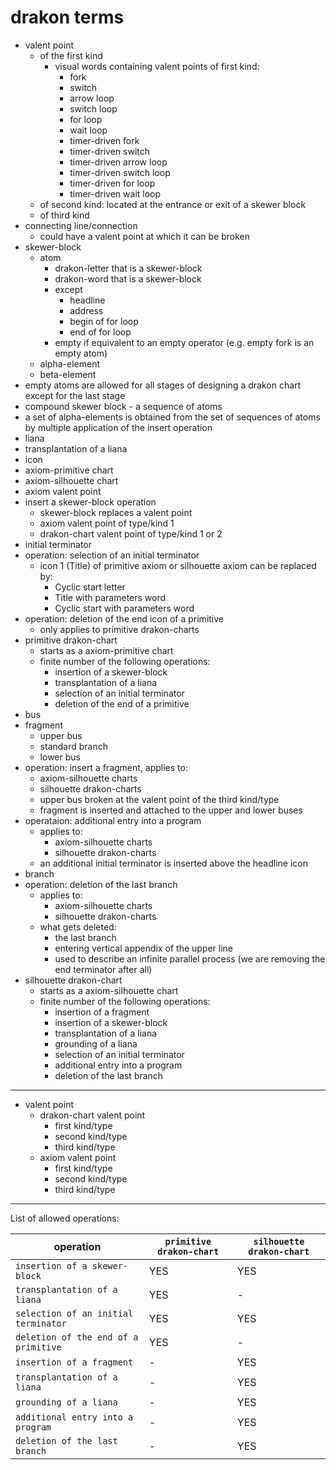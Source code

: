# drakon terms

* valent point
  * of the first kind
    * visual words containing valent points of first kind:
      * fork
      * switch
      * arrow loop
      * switch loop
      * for loop
      * wait loop
      * timer-driven fork
      * timer-driven switch
      * timer-driven arrow loop
      * timer-driven switch loop
      * timer-driven for loop
      * timer-driven wait loop
  * of second kind: located at the entrance or exit of a skewer block
  * of third kind
* connecting line/connection
  * could have a valent point at which it can be broken
* skewer-block
  * atom
    * drakon-letter that is a skewer-block
    * drakon-word that is a skewer-block
    * except
      * headline
      * address
      * begin of for loop
      * end of for loop
    * empty if equivalent to an empty operator (e.g. empty fork is an empty atom)
  * alpha-element
  * beta-element
* empty atoms are allowed for all stages of designing a drakon chart except for the last stage
* compound skewer block - a sequence of atoms
* a set of alpha-elements is obtained from the set of sequences of atoms by multiple application of the insert operation
* liana
* transplantation of a liana
* icon
* axiom-primitive chart
* axiom-silhouette chart
* axiom valent point
* insert a skewer-block operation
  * skewer-block replaces a valent point
  * axiom valent point of type/kind 1
  * drakon-chart valent point of type/kind 1 or 2
* initial terminator
* operation: selection of an initial terminator
  * icon 1 (Title) of primitive axiom or silhouette axiom can be replaced by:
    * Cyclic start letter
    * Title with parameters word
    * Cyclic start with parameters word
* operation: deletion of the end icon of a primitive
  * only applies to primitive drakon-charts
* primitive drakon-chart
  * starts as a axiom-primitive chart
  * finite number of the following operations:
    * insertion of a skewer-block
    * transplantation of a liana
    * selection of an initial terminator
    * deletion of the end of a primitive
* bus
* fragment
  * upper bus
  * standard branch
  * lower bus
* operation: insert a fragment, applies to:
  * axiom-silhouette charts
  * silhouette drakon-charts
  * upper bus broken at the valent point of the third kind/type
  * fragment is inserted and attached to the upper and lower buses
* operataion: additional entry into a program
  * applies to:
    * axiom-silhouette charts
    * silhouette drakon-charts
  * an additional initial terminator is inserted above the headline icon
* branch
* operation: deletion of the last branch
  * applies to:
    * axiom-silhouette charts
    * silhouette drakon-charts
  * what gets deleted:
    * the last branch
    * entering vertical appendix of the upper line
    * used to describe an infinite parallel process (we are removing the end terminator after all)
* silhouette drakon-chart
  * starts as a axiom-silhouette chart
  * finite number of the following operations:
    * insertion of a fragment
    * insertion of a skewer-block
    * transplantation of a liana
    * grounding of a liana
    * selection of an initial terminator
    * additional entry into a program
    * deletion of the last branch

---

* valent point
  * drakon-chart valent point
    * first kind/type
    * second kind/type
    * third kind/type
  * axiom valent point
    * first kind/type
    * second kind/type
    * third kind/type

---

List of allowed operations:

| operation | `primitive drakon-chart` | `silhouette drakon-chart` |
| --- | --- | --- |
| `insertion of a skewer-block` | YES | YES |
| `transplantation of a liana` | YES | - |
| `selection of an initial terminator` | YES | YES |
| `deletion of the end of a primitive` | YES | - |
| `insertion of a fragment` | - | YES |
| `transplantation of a liana` | - | YES |
| `grounding of a liana` | - | YES |
| `additional entry into a program` | - | YES |
| `deletion of the last branch` | - | YES |
